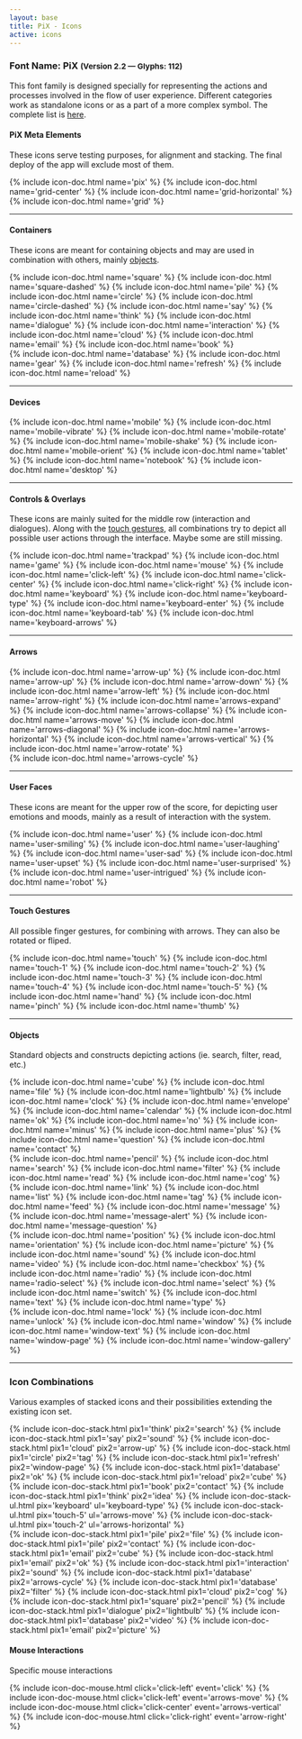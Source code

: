 ```yaml
---
layout: base
title: PiX - Icons
active: icons
---
```




<h3><span>Font Name:</span> PiX <small>(Version 2.2 — Glyphs:&nbsp;112)</small></h3>
<p>This font family is designed specially for representing the actions and processes involved in the flow of user experience. Different categories work as standalone icons or as a part of a more complex symbol. The complete list is <a href="https://docs.google.com/spreadsheets/d/18SfIEgUig5TVLkM9E1Qb9QyPn05qsCFxO5wHwdc5z-c/edit?usp=sharing">here</a>.</p>

<h4 id='meta'>PiX Meta Elements</h4>
<p>These icons serve testing purposes, for alignment and stacking. The final deploy of the app will exclude most of them.</p>
<div class='row'>
    {% include icon-doc.html name='pix' %}
    {% include icon-doc.html name='grid-center' %}
    {% include icon-doc.html name='grid-horizontal' %}
    {% include icon-doc.html name='grid' %}
</div>
<hr>
<h4 id='containers'>Containers</h4>
<p>These icons are meant for containing objects and may are used in combination with others, mainly <a href='#objects'>objects</a>.</p>
<div class='row'>
    {% include icon-doc.html name='square' %}
    {% include icon-doc.html name='square-dashed' %}
    {% include icon-doc.html name='pile' %}
    {% include icon-doc.html name='circle' %}
    {% include icon-doc.html name='circle-dashed' %}
    {% include icon-doc.html name='say' %}
    {% include icon-doc.html name='think' %}
    {% include icon-doc.html name='dialogue' %}
    {% include icon-doc.html name='interaction' %}
    {% include icon-doc.html name='cloud' %}
    {% include icon-doc.html name='email' %}
    {% include icon-doc.html name='book' %}
</div>
<div class='row'>
    {% include icon-doc.html name='database' %}
    {% include icon-doc.html name='gear' %}
    {% include icon-doc.html name='refresh' %}
    {% include icon-doc.html name='reload' %}
</div>
<hr>
<h4 id='controls'>Devices</h4>
<div class='row'>
    {% include icon-doc.html name='mobile' %}
    {% include icon-doc.html name='mobile-vibrate' %}
    {% include icon-doc.html name='mobile-rotate' %}
    {% include icon-doc.html name='mobile-shake' %}
    {% include icon-doc.html name='mobile-orient' %}
    {% include icon-doc.html name='tablet' %}
    {% include icon-doc.html name='notebook' %}
    {% include icon-doc.html name='desktop' %}

</div>
<hr>
<h4 id='controls'>Controls & Overlays</h4>
<p>These icons are mainly suited for the middle row (interaction and dialogues). Along with the <a href='#touch'>touch gestures</a>, all combinations try to depict all possible user actions through the interface. Maybe some are still missing.</p>
<div class='row'>
    {% include icon-doc.html name='trackpad' %}
    {% include icon-doc.html name='game' %}
    {% include icon-doc.html name='mouse' %}
    {% include icon-doc.html name='click-left' %}
    {% include icon-doc.html name='click-center' %}
    {% include icon-doc.html name='click-right' %}
    {% include icon-doc.html name='keyboard' %}
    {% include icon-doc.html name='keyboard-type' %}
    {% include icon-doc.html name='keyboard-enter' %}
    {% include icon-doc.html name='keyboard-tab' %}
    {% include icon-doc.html name='keyboard-arrows' %}
</div>
<hr>
<h4>Arrows</h4>
<div class='row'>
    {% include icon-doc.html name='arrow-up' %}
    {% include icon-doc.html name='arrow-up' %}
    {% include icon-doc.html name='arrow-down' %}
    {% include icon-doc.html name='arrow-left' %}
    {% include icon-doc.html name='arrow-right' %}
    {% include icon-doc.html name='arrows-expand' %}
    {% include icon-doc.html name='arrows-collapse' %}
    {% include icon-doc.html name='arrows-move' %}
    {% include icon-doc.html name='arrows-diagonal' %}
    {% include icon-doc.html name='arrows-horizontal' %}
    {% include icon-doc.html name='arrows-vertical' %}
    {% include icon-doc.html name='arrow-rotate' %}
</div>
<div class='row'>
    {% include icon-doc.html name='arrows-cycle' %}
</div>
<hr>
<h4>User Faces</h4>
<p>These icons are meant for the upper row of the score, for depicting user emotions and moods, mainly as a result of interaction with the system.</p>
<div class='row'>
    {% include icon-doc.html name='user' %}
    {% include icon-doc.html name='user-smiling' %}
    {% include icon-doc.html name='user-laughing' %}
    {% include icon-doc.html name='user-sad' %}
    {% include icon-doc.html name='user-upset' %}
    {% include icon-doc.html name='user-surprised' %}
    {% include icon-doc.html name='user-intrigued' %}
    {% include icon-doc.html name='robot' %}
</div>
<hr>
<h4 id='touch'>Touch Gestures</h4>
<p>All possible finger gestures, for combining with arrows. They can also be rotated or fliped.</p>
<div class='row'>
    {% include icon-doc.html name='touch' %}
    {% include icon-doc.html name='touch-1' %}
    {% include icon-doc.html name='touch-2' %}
    {% include icon-doc.html name='touch-3' %}
    {% include icon-doc.html name='touch-4' %}
    {% include icon-doc.html name='touch-5' %}
    {% include icon-doc.html name='hand' %}
    {% include icon-doc.html name='pinch' %}
    {% include icon-doc.html name='thumb' %}
</div>
<hr>
<h4 id='objects'>Objects</h4>
<p>Standard objects and constructs depicting actions (ie. search, filter, read, etc.)</p>
<div class='row'>
    {% include icon-doc.html name='cube' %}
    {% include icon-doc.html name='file' %}
    {% include icon-doc.html name='lightbulb' %}
    {% include icon-doc.html name='clock' %}
    {% include icon-doc.html name='envelope' %}
    {% include icon-doc.html name='calendar' %}
    {% include icon-doc.html name='ok' %}
    {% include icon-doc.html name='no' %}
    {% include icon-doc.html name='minus' %}
    {% include icon-doc.html name='plus' %}
    {% include icon-doc.html name='question' %}
    {% include icon-doc.html name='contact' %}
</div>
<div class='row'>
    {% include icon-doc.html name='pencil' %}
    {% include icon-doc.html name='search' %}
    {% include icon-doc.html name='filter' %}
    {% include icon-doc.html name='read' %}
    {% include icon-doc.html name='cog' %}
    {% include icon-doc.html name='link' %}
    {% include icon-doc.html name='list' %}
    {% include icon-doc.html name='tag' %}
    {% include icon-doc.html name='feed' %}
    {% include icon-doc.html name='message' %}
    {% include icon-doc.html name='message-alert' %}
    {% include icon-doc.html name='message-question' %}
</div>
<div class='row'>  
    {% include icon-doc.html name='position' %}
    {% include icon-doc.html name='orientation' %}
    {% include icon-doc.html name='picture' %}
    {% include icon-doc.html name='sound' %}
    {% include icon-doc.html name='video' %}
    {% include icon-doc.html name='checkbox' %}
    {% include icon-doc.html name='radio' %}
    {% include icon-doc.html name='radio-select' %}
    {% include icon-doc.html name='select' %}
    {% include icon-doc.html name='switch' %}
    {% include icon-doc.html name='text' %}
    {% include icon-doc.html name='type' %}
</div>
<div class='row'>   
    {% include icon-doc.html name='lock' %}
    {% include icon-doc.html name='unlock' %}
    {% include icon-doc.html name='window' %}
    {% include icon-doc.html name='window-text' %}
    {% include icon-doc.html name='window-page' %}
    {% include icon-doc.html name='window-gallery' %}
</div>
<hr>
<h3>Icon Combinations</h3>
<p>Various examples of stacked icons and their possibilities extending the existing icon set.</p>
<div class='row'>
    {% include icon-doc-stack.html pix1='think' pix2='search' %}
    {% include icon-doc-stack.html pix1='say' pix2='sound' %}
    {% include icon-doc-stack.html pix1='cloud' pix2='arrow-up' %}
    {% include icon-doc-stack.html pix1='circle' pix2='tag' %}
    {% include icon-doc-stack.html pix1='refresh' pix2='window-page' %}
    {% include icon-doc-stack.html pix1='database' pix2='ok' %}
    {% include icon-doc-stack.html pix1='reload' pix2='cube' %}
    {% include icon-doc-stack.html pix1='book' pix2='contact' %}
    {% include icon-doc-stack.html pix1='think' pix2='idea' %}
    {% include icon-doc-stack-ul.html pix='keyboard' ul='keyboard-type' %}
    {% include icon-doc-stack-ul.html pix='touch-5' ul='arrows-move' %}
    {% include icon-doc-stack-ul.html pix='touch-2' ul='arrows-horizontal' %}
</div>
<div class='row'>
     {% include icon-doc-stack.html pix1='pile' pix2='file' %}
     {% include icon-doc-stack.html pix1='pile' pix2='contact' %}
     {% include icon-doc-stack.html pix1='email' pix2='cube' %}
     {% include icon-doc-stack.html pix1='email' pix2='ok' %}
     {% include icon-doc-stack.html pix1='interaction' pix2='sound' %}
     {% include icon-doc-stack.html pix1='database' pix2='arrows-cycle' %}
     {% include icon-doc-stack.html pix1='database' pix2='filter' %}
     {% include icon-doc-stack.html pix1='cloud' pix2='cog' %}
     {% include icon-doc-stack.html pix1='square' pix2='pencil' %}
     {% include icon-doc-stack.html pix1='dialogue' pix2='lightbulb' %}
     {% include icon-doc-stack.html pix1='database' pix2='video' %}
     {% include icon-doc-stack.html pix1='email' pix2='picture' %}
</div>
<h4>Mouse Interactions</h4>
<p>Specific mouse interactions</p>
<div class='row'>
    {% include icon-doc-mouse.html click='click-left' event='click' %}
    {% include icon-doc-mouse.html click='click-left' event='arrows-move' %}
    {% include icon-doc-mouse.html click='click-center' event='arrows-vertical' %}
    {% include icon-doc-mouse.html click='click-right' event='arrow-right' %}
</div>